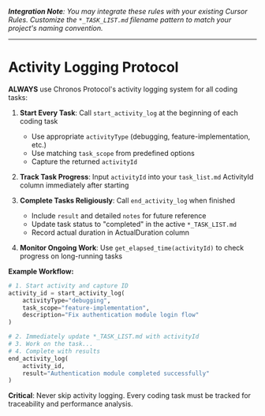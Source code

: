 _**Integration Note**: You may integrate these rules with your existing Cursor Rules. Customize the `*_TASK_LIST.md` filename pattern to match your project's naming convention._

---

# Activity Logging Protocol

**ALWAYS** use Chronos Protocol's activity logging system for all coding tasks:

1. **Start Every Task**: Call `start_activity_log` at the beginning of each coding task

   - Use appropriate `activityType` (debugging, feature-implementation, etc.)
   - Use matching `task_scope` from predefined options
   - Capture the returned `activityId`

2. **Track Task Progress**: Input `activityId` into your `task_list.md` ActivityId column immediately after starting

3. **Complete Tasks Religiously**: Call `end_activity_log` when finished

   - Include `result` and detailed `notes` for future reference
   - Update task status to "completed" in the active `*_TASK_LIST.md`
   - Record actual duration in ActualDuration column

4. **Monitor Ongoing Work**: Use `get_elapsed_time(activityId)` to check progress on long-running tasks

**Example Workflow:**

```python
# 1. Start activity and capture ID
activity_id = start_activity_log(
    activityType="debugging",
    task_scope="feature-implementation",
    description="Fix authentication module login flow"
)

# 2. Immediately update *_TASK_LIST.md with activityId
# 3. Work on the task...
# 4. Complete with results
end_activity_log(
    activity_id,
    result="Authentication module completed successfully"
)
```

**Critical**: Never skip activity logging. Every coding task must be tracked for traceability and performance analysis.
